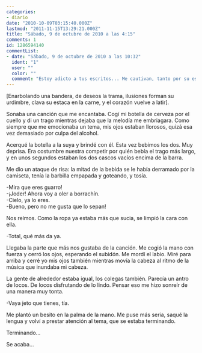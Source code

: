 ```yaml
---
categories:
- diario
date: "2010-10-09T03:15:40.000Z"
lastmod: "2011-11-15T13:29:21.000Z"
title: "Sábado, 9 de octubre de 2010 a las 4:15"
comments: 1
id: 1286594140
commentList:
- date: "Sábado, 9 de octubre de 2010 a las 10:32"
  ident: "1"
  user: ""
  color: ""
  comment: "Estoy adicto a tus escritos... Me cautivan, tanto por su estilo como por su contenido... Son preciosos la verdad, te doy mi mas sincera enhorabuena."
---
```


[Enarbolando una bandera, de deseos la trama, ilusiones forman su urdimbre, clava su estaca en la carne, y el corazón vuelve a latir].  
  
Sonaba una canción que me encantaba. Cogí mi botella de cerveza por el cuello y di un trago mientras dejaba que la melodía me embriagara. Como siempre que me emocionaba un tema, mis ojos estaban llorosos, quizá esa vez demasiado por culpa del alcohol.  
  
Acerqué la botella a la suya y brindé con él. Esta vez bebimos los dos. Muy deprisa. Era costumbre nuestra competir por quién bebía el trago más largo, y en unos segundos estaban los dos cascos vacíos encima de la barra.  
  
Me dio un ataque de risa: la mitad de la bebida se le había derramado por la camiseta, tenía la barbilla empapada y goteando, y tosía.  
  
-Mira que eres guarro!  
-¡Joder! Ahora voy a oler a borrachín.  
-Cielo, ya lo eres.  
-Bueno, pero no me gusta que lo sepan!  
  
Nos reímos. Como la ropa ya estaba más que sucia, se limpió la cara con ella.  
  
-Total, qué más da ya.  
  
Llegaba la parte que más nos gustaba de la canción. Me cogió la mano con fuerza y cerró los ojos, esperando el subidón. Me mordí el labio. Miré para arriba y cerré yo mis ojos también mientras movía la cabeza al ritmo de la música que inundaba mi cabeza.  
  
La gente de alrededor estaba igual, los colegas también. Parecía un antro de locos. De locos disfrutando de lo lindo. Pensar eso me hizo sonreír de una manera muy tonta.  
  
-Vaya jeto que tienes, tía.  
  
Me plantó un besito en la palma de la mano. Me puse más seria, saqué la lengua y volví a prestar atención al tema, que se estaba terminando.  
  
Terminando...  
  
Se acaba...